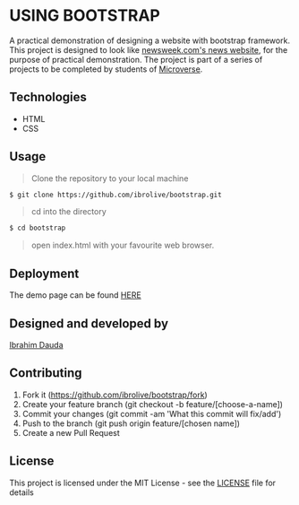 # USING BOOTSTRAP

A practical demonstration of designing a website with bootstrap framework.
This project is designed to look like [newsweek.com's news website](https://www.newsweek.com/), for the purpose of practical demonstration.
The project is part of a series of projects to be completed by students of [Microverse](https://www.microverse.org/ "The Global School for Remote Software Developers!").

## Technologies

- HTML
- CSS

## Usage

> Clone the repository to your local machine

```sh
$ git clone https://github.com/ibrolive/bootstrap.git
```

> cd into the directory

```sh
$ cd bootstrap
```

> open index.html with your favourite web browser.

## Deployment

The demo page can be found [HERE](https://raw.githack.com/ibrolive/bootstrap/tree/develop)

## Designed and developed by

[Ibrahim Dauda](https://github.com/ibrolive)

## Contributing

1. Fork it (https://github.com/ibrolive/bootstrap/fork)
2. Create your feature branch (git checkout -b feature/[choose-a-name])
3. Commit your changes (git commit -am 'What this commit will fix/add')
4. Push to the branch (git push origin feature/[chosen name])
5. Create a new Pull Request

## License

This project is licensed under the MIT License - see the [LICENSE](./LICENSE.md) file for details
